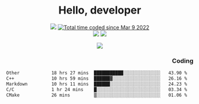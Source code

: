 # <div align='center' >Hello, developer</div>

<div align='center'>
  <a ><img src="https://img.shields.io/badge/dynamic/json?url=https%3A%2F%2Fapi.swo.moe%2Fstats%2Fgithub%2FFree-Aaron-Li&query=count&color=181717&label=GitHub&labelColor=282c34&logo=github&suffix=+follows&cacheSeconds=3600"></a>
  <a href="https://wakatime.com/@fe40087f-8eae-48dc-9950-ad0633db1591"><img src="https://wakatime.com/badge/user/fe40087f-8eae-48dc-9950-ad0633db1591.svg" alt="Total time coded since Mar 9 2022" /></a>
</div>
<div align='center'>
  <a><img src="https://img.shields.io/badge/Rookie-blue?style=plastic&logo=c&logoColor=blue&labelColor=F5B7DB"></a>
  <a><img src="https://img.shields.io/badge/Rookie-blue?style=plastic&logo=c%2B%2B&logoColor=blue&labelColor=F5B7DB"></a> 
</div>

<p align="center">
  <img src="https://readme-typing-svg.demolab.com/?lines=你好!+开发者;Hello!+ developer&font=Fira%20Code&center=true&width=380&height=50&duration=4000&pause=1000">
</p>


<div align='right'>
  <h3>Coding</h3>
</div>

<!--START_SECTION:waka-->

```txt
Other            18 hrs 27 mins  ███████████░░░░░░░░░░░░░░   43.90 %
C++              10 hrs 59 mins  ██████▓░░░░░░░░░░░░░░░░░░   26.16 %
Markdown         10 hrs 11 mins  ██████░░░░░░░░░░░░░░░░░░░   24.23 %
C/C              1 hr 24 mins    █░░░░░░░░░░░░░░░░░░░░░░░░   03.34 %
CMake            26 mins         ▒░░░░░░░░░░░░░░░░░░░░░░░░   01.06 %
```

<!--END_SECTION:waka-->




